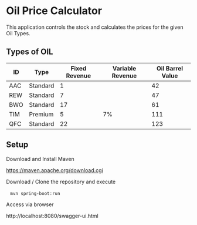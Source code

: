 # Oil Price Calculator
This application controls the stock and calculates the prices for the given Oil Types.

## Types of OIL

| ID | Type | Fixed Revenue | Variable Revenue | Oil Barrel Value |
|-----|----------|---|----|-----|
| AAC | Standard | 1 |  | 42 
| REW | Standard | 7 |  | 47 
| BWO | Standard | 17 |  | 61 
| TIM | Premium | 5 | 7% | 111 
| QFC | Standard | 22 |  | 123  

## Setup
 Download and Install Maven

 https://maven.apache.org/download.cgi

 Download / Clone the repository and execute
 
 ` ` `
 mvn spring-boot:run
 ` ` ` 
 
 Access via browser
 
 http://localhost:8080/swagger-ui.html
